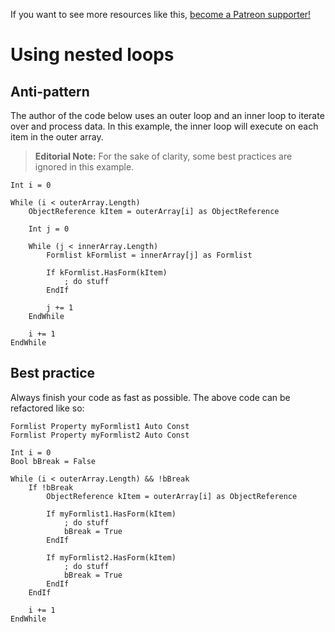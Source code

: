 <!-- TITLE: Using nested loops -->

If you want to see more resources like this, [become a Patreon supporter!](https://www.patreon.com/fireundubh) 

# Using nested loops
## Anti-pattern

The author of the code below uses an outer loop and an inner loop to iterate over and process data. In this example, the inner loop will execute on each item in the outer array.

> **Editorial Note:** For the sake of clarity, some best practices are ignored in this example.

```
Int i = 0

While (i < outerArray.Length)
	ObjectReference kItem = outerArray[i] as ObjectReference
	
	Int j = 0
	
	While (j < innerArray.Length)
		Formlist kFormlist = innerArray[j] as Formlist
		
		If kFormlist.HasForm(kItem)
			; do stuff
		EndIf
		
		j += 1
	EndWhile
	
	i += 1
EndWhile
```

## Best practice

Always finish your code as fast as possible. The above code can be refactored like so:

```
Formlist Property myFormlist1 Auto Const
Formlist Property myFormlist2 Auto Const

Int i = 0
Bool bBreak = False

While (i < outerArray.Length) && !bBreak
	If !bBreak
		ObjectReference kItem = outerArray[i] as ObjectReference
	
		If myFormlist1.HasForm(kItem)
			; do stuff
			bBreak = True
		EndIf
	
		If myFormlist2.HasForm(kItem)
			; do stuff
			bBreak = True
		EndIf
	EndIf
	
	i += 1
EndWhile
```
